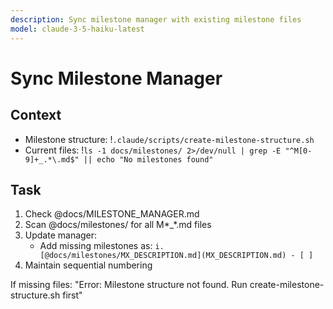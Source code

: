 ```yaml
---
description: Sync milestone manager with existing milestone files
model: claude-3-5-haiku-latest
---
```


# Sync Milestone Manager

## Context

- Milestone structure: !`.claude/scripts/create-milestone-structure.sh`
- Current files: !`ls -1 docs/milestones/ 2>/dev/null | grep -E "^M[0-9]+_.*\.md$" || echo "No milestones found"`

## Task

1. Check @docs/MILESTONE_MANAGER.md
2. Scan @docs/milestones/ for all M*_*.md files
3. Update manager:
   - Add missing milestones as: `i. [@docs/milestones/MX_DESCRIPTION.md](MX_DESCRIPTION.md) - [ ]`
4. Maintain sequential numbering

If missing files: "Error: Milestone structure not found. Run create-milestone-structure.sh first"
